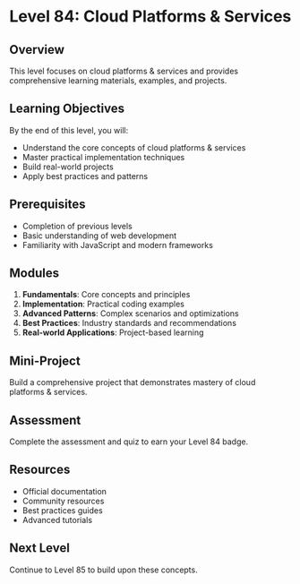 # Level 84: Cloud Platforms & Services

## Overview
This level focuses on cloud platforms & services and provides comprehensive learning materials, examples, and projects.

## Learning Objectives
By the end of this level, you will:
- Understand the core concepts of cloud platforms & services
- Master practical implementation techniques
- Build real-world projects
- Apply best practices and patterns

## Prerequisites
- Completion of previous levels
- Basic understanding of web development
- Familiarity with JavaScript and modern frameworks

## Modules
1. **Fundamentals**: Core concepts and principles
2. **Implementation**: Practical coding examples
3. **Advanced Patterns**: Complex scenarios and optimizations
4. **Best Practices**: Industry standards and recommendations
5. **Real-world Applications**: Project-based learning

## Mini-Project
Build a comprehensive project that demonstrates mastery of cloud platforms & services.

## Assessment
Complete the assessment and quiz to earn your Level 84 badge.

## Resources
- Official documentation
- Community resources
- Best practices guides
- Advanced tutorials

## Next Level
Continue to Level 85 to build upon these concepts.
